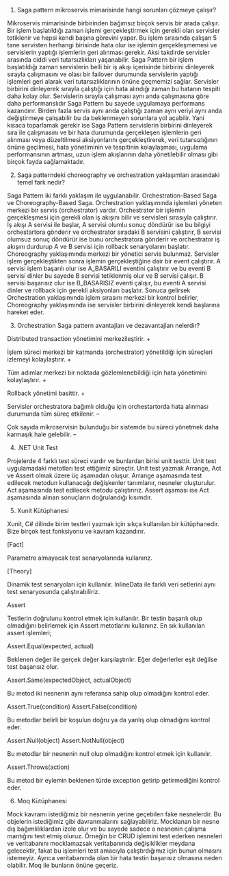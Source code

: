 1.	Saga pattern mikroservis mimarisinde hangi sorunları çözmeye çalışır?

Mikroservis mimarisinde birbirinden bağımsız birçok servis bir arada çalışır. Bir işlem başlatıldığı zaman işlemi gerçekleştirmek için gerekli olan servisler tetiklenir ve hepsi kendi başına görevini yapar. Bu işlem sırasında çalışan 5 tane servisten herhangi birisinde hata olur ise işlemin gerçekleşmemesi ve servislerin yaptığı işlemlerin geri alınması gerekir. Aksi takdirde servisler arasında ciddi veri tutarsızlıkları yaşanabilir. Saga Pattern bir işlem başlatıldığı zaman servislerin belli bir iş akışı içerisinde birbirini dinleyerek sırayla çalışmasını ve olası bir failover durumunda servislerin yaptığı işlemleri geri alarak veri tutarsızlıklarının önüne geçmemizi sağlar. Servisler birbirini dinleyerek sırayla çalıştığı için hata alındığı zaman bu hatanın tespiti daha kolay olur. Servislerin sırayla çalışması aynı anda çalışmasına göre daha performanslıdır Saga Pattern bu sayede uygulamaya performans kazandırır. Birden fazla servis aynı anda çalıştığı zaman aynı veriyi aynı anda değiştirmeye çalışabilir bu da beklenmeyen sorunlara yol açabilir. Yani kısaca toparlamak gerekir ise Saga Pattern servislerin birbirini dinleyerek sıra ile çalışmasını ve bir hata durumunda gerçekleşen işlemlerin geri alınması veya düzeltilmesi aksiyonlarını gerçekleştirerek, veri tutarsızlığının önüne geçilmesi, hata yönetiminin ve tespitinin kolaylaşması, uygulama performansının artması, uzun işlem akışlarının daha yönetilebilir olması gibi birçok fayda sağlamaktadır.

2.	Saga patterndeki choreography ve orchestration yaklaşımları arasındaki temel fark nedir?

Saga Pattern iki farklı yaklaşım ile uygulanabilir. Orchestration-Based Saga ve Choreography-Based Saga. Orchestration yaklaşımında işlemleri yöneten merkezi bir servis (orchestrator) vardır. Orchestrator bir işlemin gerçekleşmesi için gerekli olan iş akışını bilir ve servisleri sırasıyla çalıştırır. İş akışı A servisi ile başlar, A servisi olumlu sonuç döndürür ise bu bilgiyi orchestartora gönderir ve orchestrator sıradaki B servisini çalıştırır, B servisi olumsuz sonuç döndürür ise bunu orchestratora gönderir ve orchestrator iş akışını durdurup A ve B servisi için rollback senaryolarını başlatır. Choreography yaklaşımında merkezi bir yönetici servis bulunmaz. Servisler işlem gerçekleştikten sonra işlemin gerçekleştiğine dair bir event çalıştırır. A servisi işlem başarılı olur ise A_BASARILI eventini çalıştırır ve bu eventi B servisi dinler bu sayede B servisi tetiklenmiş olur ve B servisi çalışır. B servisi başarısız olur ise B_BASARISIZ eventi çalışır, bu eventi A servisi dinler ve rollback için gerekli aksiyonları başlatır. Sonuca gelirsek Orchestration yaklaşımında işlem sırasını merkezi bir kontrol belirler, Choreography yaklaşımında ise servisler birbirini dinleyerek kendi başlarına hareket eder.

3.	Orchestration Saga pattern avantajları ve dezavantajları nelerdir?

Distributed transaction yönetimini merkezileştirir. +

İşlem süreci merkezi bir katmanda (orchestrator) yönetildiği için süreçleri izlemeyi kolaylaştırır. +

Tüm adımlar merkezi bir noktada gözlemlenebildiği için hata yönetimini kolaylaştırır. +

Rollback yönetimi basittir. +

Servisler orchestratora bağımlı olduğu için orchestartorda hata alınması durumunda tüm süreç etkilenir. –

Çok sayıda mikroservisin bulunduğu bir sistemde bu süreci yönetmek daha karmaşık hale gelebilir. –

4.	.NET Unit Test

Projelerde 4 farklı test süreci vardır ve bunlardan birisi unit testtir. Unit test uygulamadaki metotları test ettiğimiz süreçtir.  Unit test yazmak Arrange, Act ve Assert olmak üzere üç aşamadan oluşur. Arrange aşamasında test edilecek metodun kullanacağı değişkenler tanımlanır, nesneler oluşturulur. Act aşamasında test edilecek metodu çalıştırırız. Assert aşaması ise Act aşamasında alınan sonuçların doğrulandığı kısımdır.

5.	Xunit Kütüphanesi

Xunit, C# dilinde birim testleri yazmak için sıkça kullanılan bir kütüphanedir. Bize birçok test fonksiyonu ve kavram kazandırır.

[Fact]

Parametre almayacak test senaryolarında kullanırız.

[Theory]

Dinamik test senaryoları için kullanılır. InlineData ile farklı veri setlerini aynı test senaryosunda çalıştırabiliriz.

Assert

Testlerin doğrulunu kontrol etmek için kullanılır. Bir testin başarılı olup olmadığını belirlemek için Assert metotlarını kullanırız. En sık kullanılan assert işlemleri;

Assert.Equal(expected, actual)

Beklenen değer ile gerçek değer karşılaştırılır. Eğer değerlerler eşit değilse test başarısız olur.

Assert.Same(expectedObject, actualObject)

Bu metod iki nesnenin aynı referansa sahip olup olmadığını kontrol eder.

Assert.True(condition) Assert.False(condition)

Bu metodlar belirli bir koşulun doğru ya da yanlış olup olmadığını kontrol eder.

Assert.Null(object) Assert.NotNull(object)

Bu metodlar bir nesnenin null olup olmadığını kontrol etmek için kullanılır.

Assert.Throws<TException>(action)

Bu metod bir eylemin beklenen türde exception getirip getirmediğini kontrol eder.

6.	Moq Kütüphanesi

Mock kavramı istediğimiz bir nesnenin yerine geçebilen fake nesnelerdir. Bu objelerin istediğimiz gibi davranmalarını sağlayabiliriz. Mocklanan bir nesne dış bağımlılıklardan izole olur ve bu sayede sadece o nesnenin çalışma mantığını test etmiş oluruz. Örneğin bir CRUD işlemini test ederken nesneleri ve veritabanını mocklamazsak veritabanında değişiklikler meydana gelecektir, fakat bu işlemleri test amacıyla çalıştırdığımız için bunun olmasını istemeyiz. Ayrıca veritabanında olan bir hata testin başarısız olmasına neden olabilir. Moq ile bunların önüne geçeriz.
